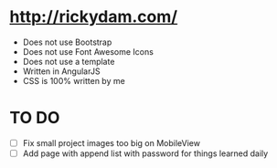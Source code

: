 # http://rickydam.com/

* Does not use Bootstrap
* Does not use Font Awesome Icons
* Does not use a template
* Written in AngularJS
* CSS is 100% written by me

# TO DO
- [ ] Fix small project images too big on MobileView
- [ ] Add page with append list with password for things learned daily
